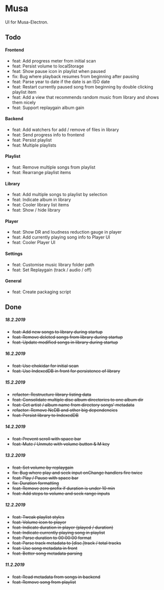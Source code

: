# Musa

UI for Musa-Electron.

## Todo

#### Frontend

- feat: Add progress meter from initial scan
- feat: Persist volume to localStorage
- feat: Show pause icon in playlist when paused
- fix: Bug where playback resumes from beginning after pausing
- feat: Parse year to date if the date is an ISO date
- feat: Restart currently paused song from beginning by double clicking playlist item
- feat: Add a view that recommends random music from library and shows them nicely
- feat: Support replaygain album gain

#### Backend

- feat: Add watchers for add / remove of files in library
- feat: Send progress info to frontend
- feat: Persist playlist
- feat: Multiple playlists

#### Playlist

- feat: Remove multiple songs from playlist
- feat: Rearrange playlist items

#### Library

- feat: Add multiple songs to playlist by selection
- feat: Indicate album in library
- feat: Cooler library list items
- feat: Show / hide library

#### Player

- feat: Show DR and loudness reduction gauge in player
- feat: Add currently playing song info to Player UI
- feat: Cooler Player UI

#### Settings

- feat: Customise music library folder path
- feat: Set Replaygain (track / audio / off)

#### General

- feat: Create packaging script

## Done

##### 18.2.2019

- ~~feat: Add new songs to library during startup~~
- ~~feat: Remove deleted songs from library during startup~~
- ~~feat: Update modified songs in library during startup~~

##### 16.2.2019

- ~~feat: Use chokidar for initial scan~~
- ~~feat: Use IndexedDB in front for persistence of library~~

##### 15.2.2019

- ~~refactor: Restructure library listing data~~
- ~~feat: Consolidate multiple disc album directories to one album dir~~
- ~~feat: Get artist / album name from directory songs' metadata~~
- ~~refactor: Remove NeDB and other big dependencies~~
- ~~feat: Persist library to IndexedDB~~

##### 14.2.2019

- ~~feat: Prevent scroll with space bar~~
- ~~feat: Mute / Unmute with volume button & M key~~

##### 13.2.2019

- ~~feat: Set volume by replaygain~~
- ~~fix: Bug where play and seek input onChange handlers fire twice~~
- ~~feat: Play / Pause with space bar~~
- ~~fix: Duration formatting~~
- ~~feat: Remove zero prefix if duration is under 10 min~~
- ~~feat: Add steps to volume and seek range inputs~~

##### 12.2.2019

- ~~feat: Tweak playlist styles~~
- ~~feat: Volume icon to player~~
- ~~feat: Indicate duration in player (played / duration)~~
- ~~feat: Indicate currently playing song in playlist~~
- ~~feat: Parse duration to 00:00:00 format~~
- ~~feat: Parse track metadata to [disc.]track / total tracks~~
- ~~feat: Use song metadata in front~~
- ~~feat: Better song metadata parsing~~

##### 11.2.2019

- ~~feat: Read metadata from songs in backend~~
- ~~feat: Remove song from playlist~~
